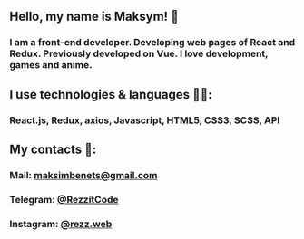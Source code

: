 ## Hello, my name is Maksym! 👋

### I am a front-end developer. Developing web pages of React and Redux. Previously developed on Vue. I love development, games and anime.

## I use technologies & languages 👨‍💻:
### React.js, Redux, axios, Javascript, HTML5, CSS3, SCSS, API

## My contacts 📲:
### Mail: maksimbenets@gmail.com
### Telegram: [@RezzitCode](https://t.me/RezzitCode)
### Instagram: [@rezz.web](https://www.instagram.com/rezz.web)
